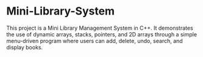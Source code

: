# Mini-Library-System
This project is a Mini Library Management System in C++. It demonstrates the use of dynamic arrays, stacks, pointers, and 2D arrays through a simple menu-driven program where users can add, delete, undo, search, and display books.
